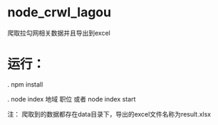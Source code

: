 # node_crwl_lagou
爬取拉勾网相关数据并且导出到excel

# 运行：
 . npm install
 
 . node index 地域 职位 或者 node index start

注： 爬取到的数据都存在data目录下，导出的excel文件名称为result.xlsx